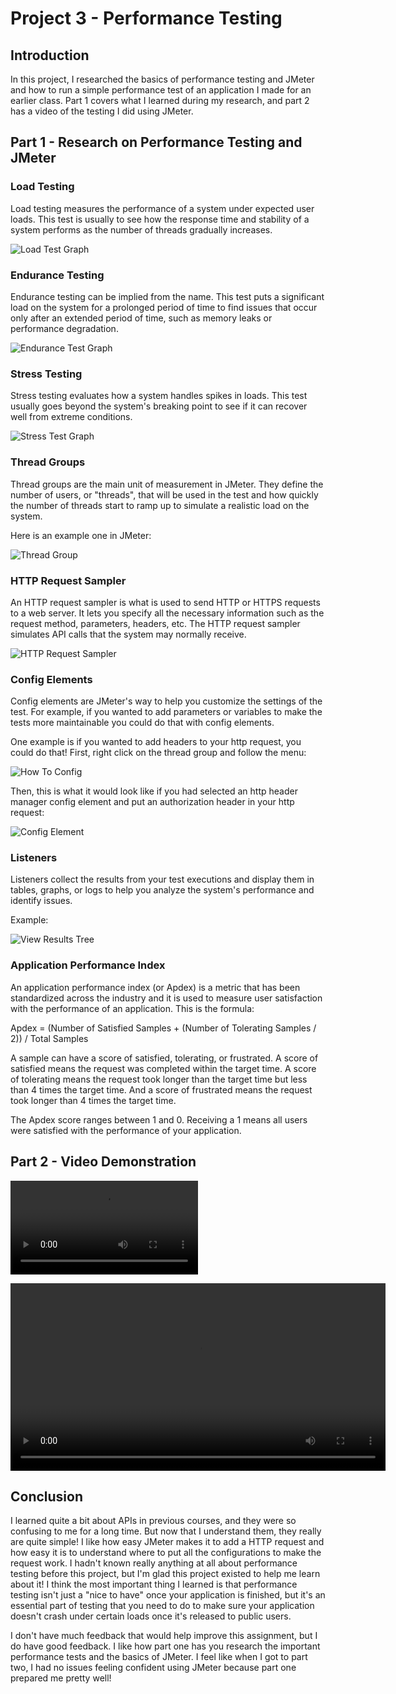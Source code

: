 # Project 3 - Performance Testing

## Introduction

In this project, I researched the basics of performance testing and JMeter and how to run a simple performance test of an application I made for an earlier class. Part 1 covers what I learned during my research, and part 2 has a video of the testing I did using JMeter. 

## Part 1 - Research on Performance Testing and JMeter

### Load Testing
Load testing measures the performance of a system under expected user loads. This test is usually to see how the response time and stability of a system performs as the number of threads gradually increases.

![Load Test Graph](./screenshots/load_test_graph.png)

### Endurance Testing
Endurance testing can be implied from the name. This test puts a significant load on the system for a prolonged period of time to find issues that occur only after an extended period of time, such as memory leaks or performance degradation.

![Endurance Test Graph](./screenshots/endurance_test_graph.png)

### Stress Testing
Stress testing evaluates how a system handles spikes in loads. This test usually goes beyond the system's breaking point to see if it can recover well from extreme conditions.

![Stress Test Graph](./screenshots/stress_test_graph.png)

### Thread Groups
Thread groups are the main unit of measurement in JMeter. They define the number of users, or "threads", that will be used in the test and how quickly the number of threads start to ramp up to simulate a realistic load on the system.

Here is an example one in JMeter:

![Thread Group](./screenshots/thread_group.png)

### HTTP Request Sampler
An HTTP request sampler is what is used to send HTTP or HTTPS requests to a web server. It lets you specify all the necessary information such as the request method, parameters, headers, etc. The HTTP request sampler simulates API calls that the system may normally receive.

![HTTP Request Sampler](./screenshots/http_request_sampler.png)

### Config Elements
Config elements are JMeter's way to help you customize the settings of the test. For example, if you wanted to add parameters or variables to make the tests more maintainable you could do that with config elements.

One example is if you wanted to add headers to your http request, you could do that! First, right click on the thread group and follow the menu:

![How To Config](./screenshots/add_config_element.png)

Then, this is what it would look like if you had selected an http header manager config element and put an authorization header in your http request:

![Config Element](./screenshots/config_element.png)

### Listeners
Listeners collect the results from your test executions and display them in tables, graphs, or logs to help you analyze the system's performance and identify issues.

Example:

![View Results Tree](./screenshots/listener.png)

### Application Performance Index
An application performance index (or Apdex) is a metric that has been standardized across the industry and it is used to measure user satisfaction with the performance of an application. This is the formula:

Apdex = (Number of Satisfied Samples + (Number of Tolerating Samples / 2)) / Total Samples

A sample can have a score of satisfied, tolerating, or frustrated. A score of satisfied means the request was completed within the target time. A score of tolerating means the request took longer than the target time but less than 4 times the target time. And a score of frustrated means the request took longer than 4 times the target time.

The Apdex score ranges between 1 and 0. Receiving a 1 means all users were satisfied with the performance of your application.

## Part 2 - Video Demonstration

![JMeter Demo](./videos/jmeter_demo.mp4)

<video width="600" controls>
  <source src="./videos/jmeter_demo.mp4" type="video/mp4">
</video>

## Conclusion

I learned quite a bit about APIs in previous courses, and they were so confusing to me for a long time. But now that I understand them, they really are quite simple! I like how easy JMeter makes it to add a HTTP request and how easy it is to understand where to put all the configurations to make the request work. I hadn't known really anything at all about performance testing before this project, but I'm glad this project existed to help me learn about it! I think the most important thing I learned is that performance testing isn't just a "nice to have" once your application is finished, but it's an essential part of testing that you need to do to make sure your application doesn't crash under certain loads once it's released to public users.

I don't have much feedback that would help improve this assignment, but I do have good feedback. I like how part one has you research the important performance tests and the basics of JMeter. I feel like when I got to part two, I had no issues feeling confident using JMeter because part one prepared me pretty well!